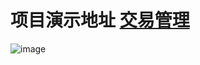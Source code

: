 # 项目演示地址 [交易管理](https://tradingmanager.pages.dev/)
![image](https://github.com/user-attachments/assets/feb16319-ad16-4cf9-b0f7-1be67c2c2e30)
